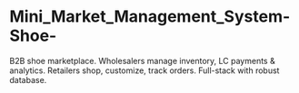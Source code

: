 # Mini_Market_Management_System-Shoe-
B2B shoe marketplace. Wholesalers manage inventory, LC payments &amp; analytics. Retailers shop, customize, track orders. Full-stack with robust database.

